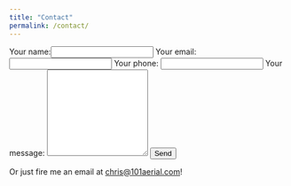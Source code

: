 ```yaml
---
title: "Contact"
permalink: /contact/
---
```


<form action="https://getsimpleform.com/messages?form_api_token=759e2ebdf56d3d14a69cf18872ce7c82" method="post">
  <input type='hidden' name='redirect_to' value='https://101aerial.com/contact_thanks/' />
  Your name:<input type='text' name='client_name' />
  Your email:<input type='text' name='client_email' />
  Your phone: <input type='text' name='client_phone' />
  Your message: <textarea name="message" rows="10"></textarea>
  <button type='submit'>Send</button>
</form>

Or just fire me an email at <a href="mailto:chris@101aerial.com?subject=101 Aerial website enquiry">chris@101aerial.com</a>!
